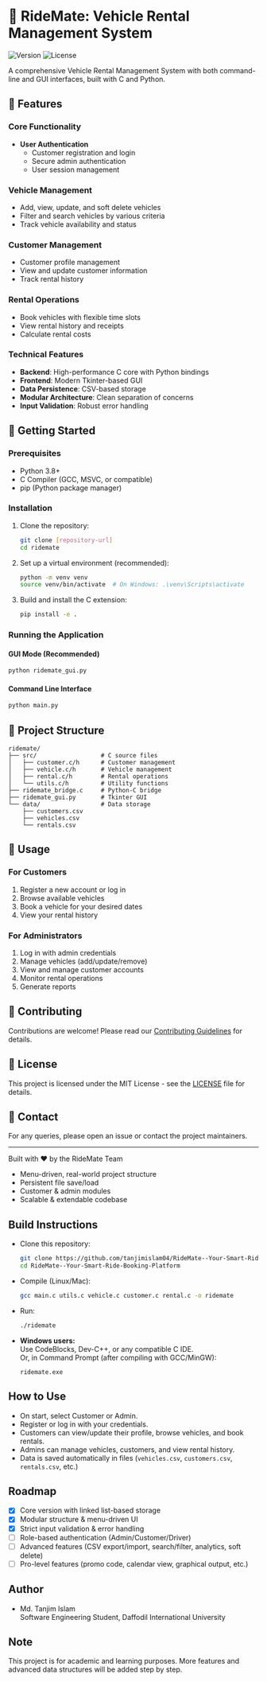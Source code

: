 # 🚗 RideMate: Vehicle Rental Management System

![Version](https://img.shields.io/badge/version-1.0.0-blue)
![License](https://img.shields.io/badge/license-MIT-green)

A comprehensive Vehicle Rental Management System with both command-line and GUI interfaces, built with C and Python.

## 🌟 Features

### Core Functionality
- **User Authentication**
  - Customer registration and login
  - Secure admin authentication
  - User session management

### Vehicle Management
- Add, view, update, and soft delete vehicles
- Filter and search vehicles by various criteria
- Track vehicle availability and status

### Customer Management
- Customer profile management
- View and update customer information
- Track rental history

### Rental Operations
- Book vehicles with flexible time slots
- View rental history and receipts
- Calculate rental costs

### Technical Features
- **Backend**: High-performance C core with Python bindings
- **Frontend**: Modern Tkinter-based GUI
- **Data Persistence**: CSV-based storage
- **Modular Architecture**: Clean separation of concerns
- **Input Validation**: Robust error handling

## 🚀 Getting Started

### Prerequisites
- Python 3.8+
- C Compiler (GCC, MSVC, or compatible)
- pip (Python package manager)

### Installation
1. Clone the repository:
   ```bash
   git clone [repository-url]
   cd ridemate
   ```

2. Set up a virtual environment (recommended):
   ```bash
   python -m venv venv
   source venv/bin/activate  # On Windows: .\venv\Scripts\activate
   ```

3. Build and install the C extension:
   ```bash
   pip install -e .
   ```

### Running the Application

#### GUI Mode (Recommended)
```bash
python ridemate_gui.py
```

#### Command Line Interface
```bash
python main.py
```

## 📂 Project Structure
```
ridemate/
├── src/                  # C source files
│   ├── customer.c/h      # Customer management
│   ├── vehicle.c/h       # Vehicle management
│   ├── rental.c/h        # Rental operations
│   └── utils.c/h         # Utility functions
├── ridemate_bridge.c     # Python-C bridge
├── ridemate_gui.py       # Tkinter GUI
└── data/                 # Data storage
    ├── customers.csv
    ├── vehicles.csv
    └── rentals.csv
```

## 📝 Usage

### For Customers
1. Register a new account or log in
2. Browse available vehicles
3. Book a vehicle for your desired dates
4. View your rental history

### For Administrators
1. Log in with admin credentials
2. Manage vehicles (add/update/remove)
3. View and manage customer accounts
4. Monitor rental operations
5. Generate reports

## 🤝 Contributing
Contributions are welcome! Please read our [Contributing Guidelines](CONTRIBUTING.md) for details.

## 📄 License
This project is licensed under the MIT License - see the [LICENSE](LICENSE) file for details.

## 📧 Contact
For any queries, please open an issue or contact the project maintainers.

---
Built with ❤️ by the RideMate Team
- Menu-driven, real-world project structure
- Persistent file save/load
- Customer & admin modules
- Scalable & extendable codebase

## Build Instructions

- Clone this repository:
  ```sh
  git clone https://github.com/tanjimislam04/RideMate--Your-Smart-Ride-Booking-Platform.git
  cd RideMate--Your-Smart-Ride-Booking-Platform
  ```
- Compile (Linux/Mac):
  ```sh
  gcc main.c utils.c vehicle.c customer.c rental.c -o ridemate
  ```
- Run:
  ```sh
  ./ridemate
  ```
- **Windows users:**  
  Use CodeBlocks, Dev-C++, or any compatible C IDE.  
  Or, in Command Prompt (after compiling with GCC/MinGW):
  ```
  ridemate.exe
  ```

## How to Use

- On start, select Customer or Admin.
- Register or log in with your credentials.
- Customers can view/update their profile, browse vehicles, and book rentals.
- Admins can manage vehicles, customers, and view rental history.
- Data is saved automatically in files (`vehicles.csv`, `customers.csv`, `rentals.csv`, etc.)

## Roadmap

- [x] Core version with linked list-based storage
- [x] Modular structure & menu-driven UI
- [x] Strict input validation & error handling
- [ ] Role-based authentication (Admin/Customer/Driver)
- [ ] Advanced features (CSV export/import, search/filter, analytics, soft delete)
- [ ] Pro-level features (promo code, calendar view, graphical output, etc.)

## Author

- Md. Tanjim Islam  
  Software Engineering Student, Daffodil International University

## Note

This project is for academic and learning purposes. More features and advanced data structures will be added step by step.
